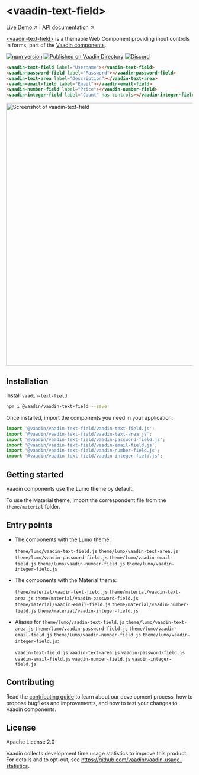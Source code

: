 # &lt;vaadin-text-field&gt;

[Live Demo ↗](https://vaadin.com/components/vaadin-text-field/html-examples)
|
[API documentation ↗](https://vaadin.com/components/vaadin-text-field/html-api)

[&lt;vaadin-text-field&gt;](https://vaadin.com/components/vaadin-text-field) is a themable Web Component providing input controls in forms, part of the [Vaadin components](https://vaadin.com/components).

[![npm version](https://badgen.net/npm/v/@vaadin/vaadin-text-field)](https://www.npmjs.com/package/@vaadin/vaadin-text-field)
[![Published on Vaadin Directory](https://img.shields.io/badge/Vaadin%20Directory-published-00b4f0.svg)](https://vaadin.com/directory/component/vaadinvaadin-text-field)
[![Discord](https://img.shields.io/discord/732335336448852018?label=discord)](https://discord.gg/PHmkCKC)

```html
<vaadin-text-field label="Username"></vaadin-text-field>
<vaadin-password-field label="Password"></vaadin-password-field>
<vaadin-text-area label="Description"></vaadin-text-area>
<vaadin-email-field label="Email"></vaadin-email-field>
<vaadin-number-field label="Price"></vaadin-number-field>
<vaadin-integer-field label="Count" has-controls></vaadin-integer-field>
```

[<img src="https://raw.githubusercontent.com/vaadin/vaadin-text-field/master/screenshot.png" width="710" alt="Screenshot of vaadin-text-field">](https://vaadin.com/components/vaadin-text-field)

## Installation

Install `vaadin-text-field`:

```sh
npm i @vaadin/vaadin-text-field --save
```

Once installed, import the components you need in your application:

```js
import '@vaadin/vaadin-text-field/vaadin-text-field.js';
import '@vaadin/vaadin-text-field/vaadin-text-area.js';
import '@vaadin/vaadin-text-field/vaadin-password-field.js';
import '@vaadin/vaadin-text-field/vaadin-email-field.js';
import '@vaadin/vaadin-text-field/vaadin-number-field.js';
import '@vaadin/vaadin-text-field/vaadin-integer-field.js';
```

## Getting started

Vaadin components use the Lumo theme by default.

To use the Material theme, import the correspondent file from the `theme/material` folder.

## Entry points

- The components with the Lumo theme:

  `theme/lumo/vaadin-text-field.js`
  `theme/lumo/vaadin-text-area.js`
  `theme/lumo/vaadin-password-field.js`
  `theme/lumo/vaadin-email-field.js`
  `theme/lumo/vaadin-number-field.js`
  `theme/lumo/vaadin-integer-field.js`

- The components with the Material theme:

  `theme/material/vaadin-text-field.js`
  `theme/material/vaadin-text-area.js`
  `theme/material/vaadin-password-field.js`
  `theme/material/vaadin-email-field.js`
  `theme/material/vaadin-number-field.js`
  `theme/material/vaadin-integer-field.js`

- Aliases for `theme/lumo/vaadin-text-field.js`
  `theme/lumo/vaadin-text-area.js`
  `theme/lumo/vaadin-password-field.js`
  `theme/lumo/vaadin-email-field.js`
  `theme/lumo/vaadin-number-field.js`
  `theme/lumo/vaadin-integer-field.js`:

  `vaadin-text-field.js`
  `vaadin-text-area.js`
  `vaadin-password-field.js`
  `vaadin-email-field.js`
  `vaadin-number-field.js`
  `vaadin-integer-field.js`

## Contributing

Read the [contributing guide](https://vaadin.com/docs/latest/guide/contributing/overview) to learn about our development process, how to propose bugfixes and improvements, and how to test your changes to Vaadin components.

## License

Apache License 2.0

Vaadin collects development time usage statistics to improve this product. For details and to opt-out, see https://github.com/vaadin/vaadin-usage-statistics.
